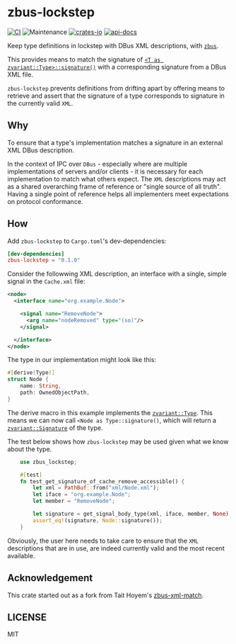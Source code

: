 # zbus-lockstep

[![CI](https://github.com/luukvanderduim/zbus-lockstep/actions/workflows/rust.yml/badge.svg)](https://github.com/luukvanderduim/zbus-lockstep/actions/workflows/rust.yml)
![Maintenance](https://img.shields.io/badge/maintenance-actively--developed-brightgreen.svg)
[![crates-io](https://img.shields.io/crates/v/zbus-lockstep.svg)](https://crates.io/crates/zbus-lockstep)
[![api-docs](https://docs.rs/zbus-lockstep/badge.svg)](https://docs.rs/zbus-lockstep)

Keep type definitions in lockstep with DBus XML descriptions, with [`zbus`](<https://github.com/dbus2/zbus>).

This provides means to match the signature of [`<T as zvariant::Type>::signature()`](https://docs.rs/zvariant/latest/zvariant/trait.Type.html#tymethod.signature) with a corresponding signature from a DBus XML file.

`zbus-lockstep` prevents definitions from drifting apart by offering means to retrieve and assert that the signature of a type
corresponds to signature in the currently valid `XML`.

## Why

To ensure that a type's implementation matches a signature in an external XML DBus description.

In the context of IPC over `DBus` - especially where are multiple implementations of servers and/or clients - it is necessary for each implementation to match what others expect.
The `XML` descriptions may act as a shared overarching frame of reference or "single source of all truth". Having a single point of reference helps all implementers meet expectations on protocol conformance.

## How

Add `zbus-lockstep` to `Cargo.toml`'s dev-dependencies:

```toml
[dev-dependencies]
zbus-lockstep = "0.1.0"
```

Consider the followwing XML description,
an interface with a single, simple signal in the `Cache.xml` file:

```XML
<node>
  <interface name="org.example.Node">

    <signal name="RemoveNode">
      <arg name="nodeRemoved" type="(so)"/>
    </signal>

  </interface>
</node>
```

The type in our implementation might look like this:

```rust
#[derive(Type)]
struct Node {
    name: String,
    path: OwnedObjectPath,
}
```

The derive macro in this example implements the [`zvariant::Type`](https://docs.rs/zvariant/latest/zvariant/trait.Type.html).
This means we can now call `<Node as Type::signature()`, which will return a [`zvariant::Signature`](https://docs.rs/zvariant/latest/zvariant/struct.Signature.html) of the type.

The test below shows how `zbus-lockstep` may be used given what we know about the type.

```rust
    use zbus_lockstep;

    #[test]
    fn test_get_signature_of_cache_remove_accessible() {
        let xml = PathBuf::from("xml/Node.xml");
        let iface = "org.example.Node";
        let member = "RemoveNode";

        let signature = get_signal_body_type(xml, iface, member, None).unwrap();
        assert_eq!(signature, Node::signature());
    }
```

Obviously, the user here needs to take care to ensure that the `XML` descriptions that are in use,
are indeed currently valid and the most recent available.

## Acknowledgement

This crate started out as a fork from Tait Hoyem's [zbus-xml-match](https://github.com/TTWNO/zbus-xml-match).

## LICENSE

MIT
